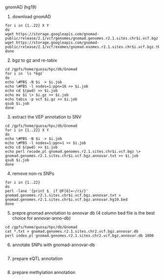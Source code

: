 gnomAD (hg19)

1. download gnomAD
```
for i in {1..22} X Y
do
wget https://storage.googleapis.com/gnomad-public/release/2.1/vcf/genomes/gnomad.genomes.r2.1.sites.chr$i.vcf.bgz
wget https://storage.googleapis.com/gnomad-public/release/2.1/vcf/exomes/gnomad.exomes.r2.1.sites.chr$i.vcf.bgz.tbi
done
```
2. bgz to gz and re-tabix
```
cd /gpfs/home/guosa/hpc/db/Gnomad
for i in `ls *bgz`
do
echo \#PBS -N $i  > $i.job
echo \#PBS -l nodes=1:ppn=16 >> $i.job
echo cd $(pwd) >> $i.job
echo mv $i \> $i.gz >> $i.job
echo tabix -p vcf $i.gz >> $i.job
qsub $i.job
done
```
3.  extract the VEP annotation to SNV
```
cd /gpfs/home/guosa/hpc/db/Gnomad
for i in {1..22} X Y
do
echo \#PBS -N $i  > $i.job
echo \#PBS -l nodes=1:ppn=1 >> $i.job
echo cd $(pwd) >> $i.job
echo perl recode.pl gnomad.genomes.r2.1.sites.chr$i.vcf.bgz \> gnomad.genomes.r2.1.sites.chr$i.vcf.bgz.annovar.txt >> $i.job
qsub $i.job
done
```
4. remove non-rs SNPs
```
for i in {1..22}
do
perl -lane '{print $_ if @F[6]=~/rs/}' gnomad.genomes.r2.1.sites.chr$i.vcf.bgz.annovar.txt > gnomad.genomes.r2.1.sites.chr$i.vcf.bgz.annovar.hg19.bed
done
```
5. prepre gnomad annotation to annovar db (4 column bed file is the best choice for annovar-anno-db)
```
cd /gpfs/home/guosa/hpc/db/Gnomad
cat *.txt > gnomad.genomes.r2.1.sites.chr2.vcf.bgz.annovar.db
perl index.pl gnomad.genomes.r2.1.sites.chr2.vcf.bgz.annovar.db 1000
```
6. annotate SNPs with gnomad-annovar-db
```
```
7. prepare eQTL annotation
```
```
8. prepare methylation annotation
```
```


